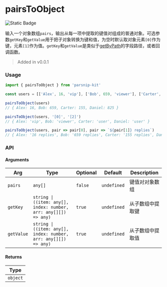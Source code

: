 # pairsToObject
![Static Badge](https://img.shields.io/badge/Coverage-100.00%-FF8C00)
      
输入一个对象数组`pairs`，输出从每一项中提取的键值对组成的普通对象。可选参数`getKey`和`getValue`用于把子对象转换为键和值，为空时默认取对象元素`[0]`作为键，元素`[1]`作为值。`getKey`和`getValue`是类似于[getByPath](../object/getByPath)的字段路径，或者回调函数。

> Added in v0.0.1



### Usage

```ts
import { pairsToObject } from 'parsnip-kit'

const users = [['Alex', 16, 'vip'], ['Bob', 659, 'viewer'], ['Carter', 155, 'user'], ['Daniel', 825, 'user']]

pairsToObject(users)
// { Alex: 16, Bob: 659, Carter: 155, Daniel: 825 }

pairsToObject(users, '[0]', '[2]')
// { Alex: 'vip', Bob: 'viewer', Carter: 'user', Daniel: 'user' }

pairsToObject(users, pair => pair[0], pair => `${pair[1]} replies`)
// { Alex: '16 replies', Bob: '659 replies', Carter: '155 replies', Daniel: '825 replies' }
```


### API

#### Arguments

| Arg | Type | Optional | Default | Description |
| --- | --- | --- | --- | --- |
| `pairs` | `any[]` | `false` | `undefined` | 键值对对象数组  |
| `getKey` | `string \| ((item: any[], index: number, arr: any[][]) => any)` | `true` | `undefined` | 从子数组中提取键   |
| `getValue` | `string \| ((item: any[], index: number, arr: any[][]) => any)` | `true` | `undefined` | 从子数组中提取值   |

#### Returns

| Type |
| ---  |
| `object`  |
